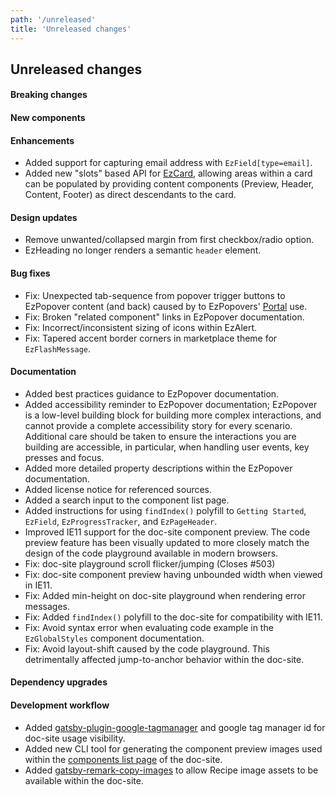 ```yaml
---
path: '/unreleased'
title: 'Unreleased changes'
---
```


## Unreleased changes

#### Breaking changes

#### New components

#### Enhancements

- Added support for capturing email address with `EzField[type=email]`.
- Added new "slots" based API for [EzCard](/components/ez-card), allowing areas within a card can be populated by providing content components (Preview, Header, Content, Footer) as direct descendants to the card.

#### Design updates

- Remove unwanted/collapsed margin from first checkbox/radio option.
- EzHeading no longer renders a semantic `header` element.

#### Bug fixes

- Fix: Unexpected tab-sequence from popover trigger buttons to EzPopover content (and back) caused by to EzPopovers' [Portal](https://reactjs.org/docs/portals.html) use.
- Fix: Broken "related component" links in EzPopover documentation.
- Fix: Incorrect/inconsistent sizing of icons within EzAlert.
- Fix: Tapered accent border corners in marketplace theme for `EzFlashMessage`.

#### Documentation

- Added best practices guidance to EzPopover documentation.
- Added accessibility reminder to EzPopover documentation; EzPopover is a low-level building block for building more complex interactions, and cannot provide a complete accessibility story for every scenario. Additional care should be taken to ensure the interactions you are building are accessible, in particular, when handling user events, key presses and focus.
- Added more detailed property descriptions within the EzPopover documentation.
- Added license notice for referenced sources.
- Added a search input to the component list page.
- Added instructions for using `findIndex()` polyfill to `Getting Started`, `EzField`, `EzProgressTracker`, and `EzPageHeader`.
- Improved IE11 support for the doc-site component preview. The code preview feature has been visually updated to more closely match the design of the code playground available in modern browsers.
- Fix: doc-site playground scroll flicker/jumping (Closes #503)
- Fix: doc-site component preview having unbounded width when viewed in IE11.
- Fix: Added min-height on doc-site playground when rendering error messages.
- Fix: Added `findIndex()` polyfill to the doc-site for compatibility with IE11.
- Fix: Avoid syntax error when evaluating code example in the `EzGlobalStyles` component documentation.
- Fix: Avoid layout-shift caused by the code playground. This detrimentally affected jump-to-anchor behavior within the doc-site.

#### Dependency upgrades

#### Development workflow

- Added [gatsby-plugin-google-tagmanager](https://www.gatsbyjs.com/plugins/gatsby-plugin-google-tagmanager/) and google tag manager id for doc-site usage visibility.
- Added new CLI tool for generating the component preview images used within the [components list page](/components) of the doc-site.
- Added [gatsby-remark-copy-images](https://www.gatsbyjs.com/plugins/gatsby-remark-copy-images/) to allow Recipe image assets to be available within the doc-site.
